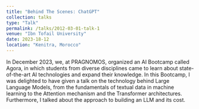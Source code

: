 ```yaml
---
title: "Behind The Scenes: ChatGPT"
collection: talks
type: "Talk"
permalink: /talks/2012-03-01-talk-1
venue: "Ibn Tofail University"
date: 2023-18-12
location: "Kenitra, Morocco"
---
```



In December 2023, we, at PRAGNOMOS, organized an AI Bootcamp called Agora, in which students from diverse disciplines came to learn about state-of-the-art AI technologies and expand their knowledge. In this Bootcamp, I was delighted to have given a talk on the technology behind Large Language Models, from the fundamentals of textual data in machine learning to the Attention mechanism and the Transformer architectures. Furthermore, I talked about the approach to building an LLM and its cost.
